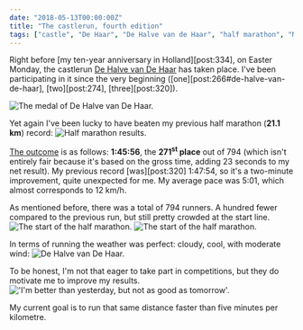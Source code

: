 ```yaml
---
date: "2018-05-13T00:00:00Z"
title: "The castlerun, fourth edition"
tags: ["castle", "De Haar", "De Halve van de Haar", "half marathon", "Netherlands", "running", "sport"]
---
```


Right before [my ten-year anniversary in Holland][post:334], on Easter Monday, the castlerun [De Halve van De Haar](http://www.dehalvevandehaar.nl/) has taken place. I've been participating in it since the very beginning ([one][post:266#de-halve-van-de-haar], [two][post:274], [three][post:320]).

<!--more-->

![](img:1.bp.blogspot.com/-xfX7V8QAYFo/WvgmCbnrrqI/AAAAAAAAsi4/N5OiroxgvyY_OkAsw6LRTGvOdzwQExkxQCKgBGAs/s1600/20180402_191359.picasaweb.jpg:a "The medal of De Halve van De Haar.")

Yet again I've been lucky to have beaten my previous half marathon (**21.1 km**) record:
![](img:4.bp.blogspot.com/-cUn3DUVleWs/WvglbqksLfI/AAAAAAAAsis/GO2Hm3EkkfMwTPWoGYl8p70d82QRQF_-QCKgBGAs/s1600/2018-04-02_dhvdh_2018.png:a "Half marathon results.")

[The outcome](https://evenementen.uitslagen.nl/2018/dehalvevandehaar/details.php?s=21071) is as follows: **1:45:56**, the **271<sup>st</sup> place** out of 794 (which isn't entirely fair because it's based on the gross time, adding 23 seconds to my net result). My previous record [was][post:320] 1:47:54, so it's a two-minute improvement, quite unexpected for me. My average pace was 5:01, which almost corresponds to 12 km/h.

As mentioned before, there was a total of 794 runners. A hundred fewer compared to the previous run, but still pretty crowded at the start line.
![](img:3.bp.blogspot.com/-B4fMCmfZg0Q/WvgmCRen_5I/AAAAAAAAsi4/LY__QXh9lQMCuPF5GyW9mqWNu2e2vNv9QCKgBGAs/s1600/20180402_125328.picasaweb.jpg:a "The start of the half marathon.")
![](img:4.bp.blogspot.com/-YTcj-tiYp2E/WvgmCTQKmvI/AAAAAAAAsi4/ljS3F6Wy2aUe1wB8r62z6w1aFZKtHaI7QCKgBGAs/s1600/20180402_125333.picasaweb.jpg:a "The start of the half marathon.")

In terms of running the weather was perfect: cloudy, cool, with moderate wind:
![](img:1.bp.blogspot.com/-pwGoT3JhSv8/WvgmCRyCJrI/AAAAAAAAsi4/bMhE_IOMWDAw6RbQd-_tocHU5dZGNqgbgCKgBGAs/s1600/20180402_131059.picasaweb.jpg:a "De Halve van De Haar.")

To be honest, I'm not that eager to take part in competitions, but they do motivate me to improve my results.
![](img:1.bp.blogspot.com/-2usxOI2QiEE/WvgmCcO24TI/AAAAAAAAsi4/EFmqUFBTg-M8iGTbWR1hMUqrKU-MlJieQCKgBGAs/s1600/20180402_125348.picasaweb.jpg:a "'I'm better than yesterday, but not as good as tomorrow'.")

My current goal is to run that same distance faster than five minutes per kilometre.
